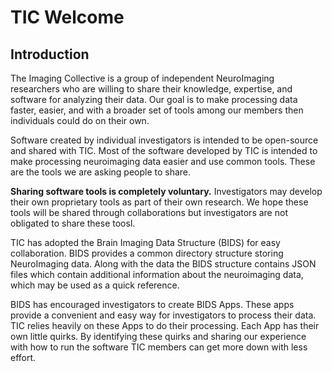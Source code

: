 # TIC Welcome

## Introduction

The Imaging Collective is a group of independent NeuroImaging
researchers who are willing to share their knowledge, expertise, and
software for analyzing their data. Our goal is to make processing data
faster, easier, and with a broader set of tools among our members then
individuals could do on their own.


Software created by individual investigators is intended to be
open-source and shared with TIC. Most of the software developed by TIC
is intended to make processing neuroimaging data easier and use common
tools. These are the tools we are asking people to share.

**Sharing software tools is completely voluntary.** Investigators may
develop their own proprietary tools as part of their own research. We
hope these tools will be shared through collaborations but investigators
are not obligated to share these toosl.

TIC has adopted the Brain Imaging Data Structure (BIDS) for easy
collaboration. BIDS provides a common directory structure storing
NeuroImaging data. Along with the data the BIDS structure contains JSON
files which contain additional information about the neuroimaging data,
which may be used as a quick reference.

BIDS has encouraged investigators to create BIDS Apps. These apps
provide a convenient and easy way for investigators to process their
data. TIC relies heavily on these Apps to do their processing. Each App
has their own little quirks. By identifying these quirks and sharing our
experience with how to run the software TIC members can get more down
with less effort.
